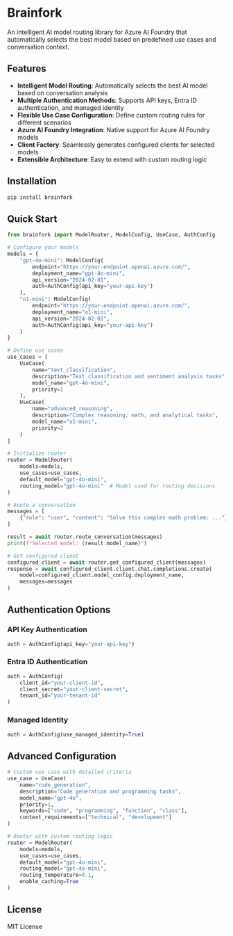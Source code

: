 # Brainfork

An intelligent AI model routing library for Azure AI Foundry that automatically selects the best model based on predefined use cases and conversation context.

## Features

- **Intelligent Model Routing**: Automatically selects the best AI model based on conversation analysis
- **Multiple Authentication Methods**: Supports API keys, Entra ID authentication, and managed identity
- **Flexible Use Case Configuration**: Define custom routing rules for different scenarios
- **Azure AI Foundry Integration**: Native support for Azure AI Foundry models
- **Client Factory**: Seamlessly generates configured clients for selected models
- **Extensible Architecture**: Easy to extend with custom routing logic

## Installation

```bash
pip install brainfork
```

## Quick Start

```python
from brainfork import ModelRouter, ModelConfig, UseCase, AuthConfig

# Configure your models
models = {
    "gpt-4o-mini": ModelConfig(
        endpoint="https://your-endpoint.openai.azure.com/",
        deployment_name="gpt-4o-mini",
        api_version="2024-02-01",
        auth=AuthConfig(api_key="your-api-key")
    ),
    "o1-mini": ModelConfig(
        endpoint="https://your-endpoint.openai.azure.com/",
        deployment_name="o1-mini", 
        api_version="2024-02-01",
        auth=AuthConfig(api_key="your-api-key")
    )
}

# Define use cases
use_cases = [
    UseCase(
        name="text_classification",
        description="Text classification and sentiment analysis tasks",
        model_name="gpt-4o-mini",
        priority=1
    ),
    UseCase(
        name="advanced_reasoning", 
        description="Complex reasoning, math, and analytical tasks",
        model_name="o1-mini",
        priority=2
    )
]

# Initialize router
router = ModelRouter(
    models=models,
    use_cases=use_cases,
    default_model="gpt-4o-mini",
    routing_model="gpt-4o-mini"  # Model used for routing decisions
)

# Route a conversation
messages = [
    {"role": "user", "content": "Solve this complex math problem: ..."}
]

result = await router.route_conversation(messages)
print(f"Selected model: {result.model_name}")

# Get configured client
configured_client = await router.get_configured_client(messages)
response = await configured_client.client.chat.completions.create(
    model=configured_client.model_config.deployment_name,
    messages=messages
)
```

## Authentication Options

### API Key Authentication
```python
auth = AuthConfig(api_key="your-api-key")
```

### Entra ID Authentication  
```python
auth = AuthConfig(
    client_id="your-client-id",
    client_secret="your-client-secret",
    tenant_id="your-tenant-id"
)
```

### Managed Identity
```python
auth = AuthConfig(use_managed_identity=True)
```

## Advanced Configuration

```python
# Custom use case with detailed criteria
use_case = UseCase(
    name="code_generation",
    description="Code generation and programming tasks",
    model_name="gpt-4o",
    priority=1,
    keywords=["code", "programming", "function", "class"],
    context_requirements=["technical", "development"]
)

# Router with custom routing logic
router = ModelRouter(
    models=models,
    use_cases=use_cases,
    default_model="gpt-4o-mini",
    routing_model="gpt-4o-mini",
    routing_temperature=0.1,
    enable_caching=True
)
```

## License

MIT License
